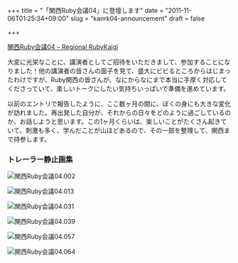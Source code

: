 +++
title = "「関西Ruby会議04」に登壇します"
date = "2011-11-06T01:25:34+09:00"
slug = "kanrk04-announcement"
draft = false

+++

<p><a href="http://regional.rubykaigi.org/kansai04" title="関西Ruby会議04 - Regional RubyKaigi">関西Ruby会議04 &#8211; Regional RubyKaigi</a></p>
<p>大変に光栄なことに、講演者としてご招待をいただきまして、参加することになりました！他の講演者の皆さんの面子を見て、盛大にビビるところからはじまったわけですが、Ruby関西の皆さんが、なにからなにまで本当に手厚く対応してくださっていて、楽しいトークにしたい気持ちいっぱいで準備を進めています。</p>
<p>以前のエントリで報告したように、ここ数ヶ月の間に、ぼくの身にも大きな変化が訪れました。再出発した自分が、それからの日々をどのように過ごしているのか、お話しようと思います。この1ヶ月くらいは、楽しいことがたくさん起きていて、刺激も多く、学んだことが山ほどあるので、その一部を整理して、関西まで持参します。</p>
<h3>トレーラー静止画集</h3>
<p><img src="http://img.skitch.com/20111105-mi7ucanfmie5hubj93c757cux8.png" alt="関西Ruby会議04.002" /></p>
<p><img src="http://img.skitch.com/20111105-miirmsdicn9p2h2ad24qpa8rt2.png" alt="関西Ruby会議04.013" /></p>
<p><img src="https://img.skitch.com/20111105-nyfmm3xkx6m4byjkhs9p5tikj6.png" alt="関西Ruby会議04.031" /></p>
<p><img src="http://img.skitch.com/20111105-utq2jca8edsfkqymnfri35ifn.png" alt="関西Ruby会議04.039" /></p>
<p><img src="http://img.skitch.com/20111105-xkjekh6ejh9wbrd2fnee4k3snc.png" alt="関西Ruby会議04.057" /></p>
<p><img src="http://img.skitch.com/20111105-jrk9m3ckh5k7158m19j71ajw5m.png" alt="関西Ruby会議04.064" /></p>
